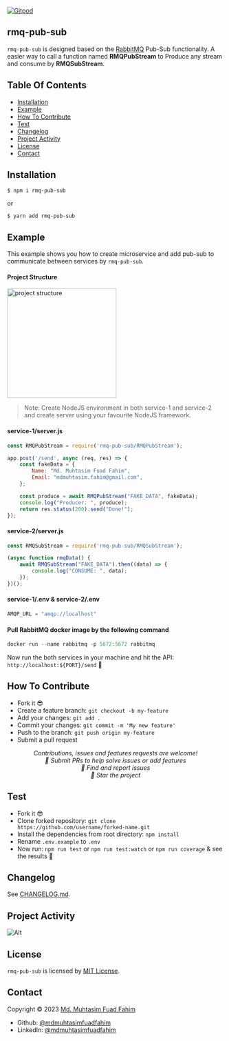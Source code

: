 [![Gitpod](https://gitpod.io/button/open-in-gitpod.svg)](https://gitpod.io/#https://github.com/mdmuhtasimfuadfahim/rmq-pub-sub)

## rmq-pub-sub

`rmq-pub-sub` is designed based on the [RabbitMQ](https://www.rabbitmq.com/) Pub-Sub functionality. A easier way to call a function named <strong>RMQPubStream</strong> to Produce any stream and consume by <strong>RMQSubStream</strong>.


## Table Of Contents

- [Installation](#installation)
- [Example](#example)
- [How To Contribute](#how-to-contribute)
- [Test](#test)
- [Changelog](#changelog)
- [Project Activity](#project-activity)
- [License](#license)
- [Contact](#contact)


<h2 id="installation">Installation</h2>

```
$ npm i rmq-pub-sub
```
or
```
$ yarn add rmq-pub-sub
```


<h2 id="example">Example</h2>

This example shows you how to create microservice and add pub-sub to communicate between services by `rmq-pub-sub`.

#### Project Structure

<img width="254" alt="project structure" src="https://github.com/mdmuhtasimfuadfahim/my-packages/assets/69357704/8142fc6f-7379-4342-8edd-776f6897e876">

> Note: Create NodeJS environment in both service-1 and service-2 and create server using your favourite NodeJS framework.

#### service-1/server.js

```js
const RMQPubStream = require('rmq-pub-sub/RMQPubStream');

app.post('/send', async (req, res) => {
    const fakeData = {
        Name: "Md. Muhtasim Fuad Fahim",
        Email: "mdmuhtasim.fahim@gmail.com",
    };

    const produce = await RMQPubStream("FAKE_DATA", fakeData);
    console.log("Producer: ", produce);
    return res.status(200).send("Done!");
});
```

#### service-2/server.js

```js
const RMQSubStream = require('rmq-pub-sub/RMQSubStream');

(async function rmqData() {
    await RMQSubStream("FAKE_DATA").then((data) => {
        console.log("CONSUME: ", data);
    });
})();
```

#### service-1/.env & service-2/.env

```js
AMQP_URL = "amqp://localhost"
```

#### Pull RabbitMQ docker image by the following command

```js
docker run --name rabbitmq -p 5672:5672 rabbitmq
```

Now run the both services in your machine and hit the API: `http://localhost:${PORT}/send` 🥳


<h2 id="how-to-contribute">How To Contribute</h2>

- Fork it 😎
- Create a feature branch: `git checkout -b my-feature`
- Add your changes: `git add .`
- Commit your changes: `git commit -m 'My new feature'`
- Push to the branch: `git push origin my-feature`
- Submit a pull request 

<p align="center">
<i>Contributions, issues and features requests are welcome!</i><br />
<i>📮 Submit PRs to help solve issues or add features</i><br />
<i>🐛 Find and report issues</i><br />
<i>🌟 Star the project</i><br />
</p>


<h2 id="test">Test</h2>

- Fork it 😎
- Clone forked repository: `git clone https://github.com/username/forked-name.git`
- Install the dependencies from root directory: `npm install`
- Rename `.env.example` to `.env`
- Now run: `npm run test` or `npm run test:watch` or `npm run coverage` & see the results 🥳


<h2 id="changelog">Changelog</h2>

See [CHANGELOG.md](CHANGELOG.md).


<h2 id="project-activity">Project Activity</h2>

![Alt](https://repobeats.axiom.co/api/embed/04dedd11c223249d477a5ca5de837a6c6df53551.svg "Repobeats analytics image")


<h2 id="license">License</h2>

`rmq-pub-sub` is licensed by [MIT License](https://api.github.com/licenses/mit).


<h2 id="contact">Contact</h2>

Copyright © 2023 [Md. Muhtasim Fuad Fahim](https://github.com/mdmuhtasimfuadfahim)

- Github: [@mdmuhtasimfuadfahim](https://github.com/mdmuhtasimfuadfahim)
- LinkedIn: [@mdmuhtasimfuadfahim](https://www.linkedin.com/in/mdmuhtasimfuadfahim)
